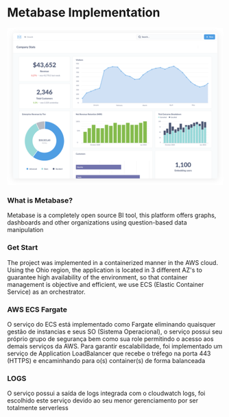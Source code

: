 # Metabase Implementation

![Metabase Product Screenshot](docs/images/metabase-product-screenshot.svg)

### What is Metabase?
Metabase is a completely open source BI tool, this platform offers graphs, dashboards and other organizations using question-based data manipulation

### Get Start
The project was implemented in a containerized manner in the AWS cloud.
Using the Ohio region, the application is located in 3 different AZ's to guarantee high availability of the environment, so that container management is objective and efficient, we use ECS (Elastic Container Service) as an orchestrator.

### AWS ECS Fargate
O serviço do ECS está implementado como Fargate eliminando quaisquer gestão de instancias e seus SO (Sistema Operacional), o serviço possui seu próprio grupo de segurança bem como sua role permitindo o acesso aos demais serviços da AWS. Para garantir escalabilidade, foi implementado um serviço de Application LoadBalancer que recebe o tréfego na porta 443 (HTTPS) e encaminhando para o(s) container(s) de forma balanceada

### LOGS
O serviço possui a saída de logs integrada com o cloudwatch logs, foi escolhido este serviço devido ao seu menor gerenciamento por ser totalmente serverless

